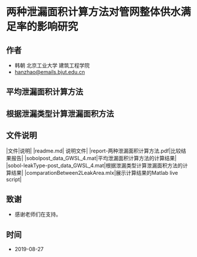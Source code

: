 # 两种泄漏面积计算方法对管网整体供水满足率的影响研究

## 作者
- 韩朝 北京工业大学 建筑工程学院
- hanzhao@emails.bjut.edu.cn
## 平均泄漏面积计算方法
## 根据泄漏类型计算泄漏面积方法
## 文件说明
|文件|说明|
|readme.md| 说明文件|
|report-两种泄漏面积计算方法.pdf|比较结果报告|
|sobolpost_data_GWSL_4.mat|平均泄漏面积计算方法的计算结果|
|sobol-leakType-post_data_GWSL_4.mat|根据泄漏类型计算泄漏面积方法的计算结果|
|comparationBetween2LeakArea.mlx|展示计算结果的Matlab live script|

## 致谢
- 感谢老师们在支持。
## 时间
- 2019-08-27

